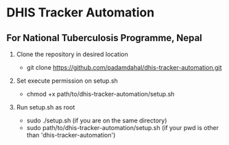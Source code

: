 # DHIS Tracker Automation
## For National Tuberculosis Programme, Nepal

1. Clone the repository in desired location
   - git clone https://github.com/padamdahal/dhis-tracker-automation.git
   
2. Set execute permission on setup.sh
   - chmod +x path/to/dhis-tracker-automation/setup.sh
   
3. Run setup.sh as root
   - sudo ./setup.sh (if you are on the same directory)
   - sudo path/to/dhis-tracker-automation/setup.sh (if your pwd is other than 'dhis-tracker-automation') 
